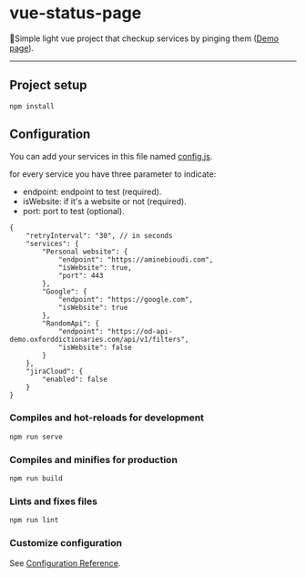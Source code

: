 # vue-status-page

🎯Simple light vue project that checkup services by pinging them  ([Demo page](http://vue-status-page.bioudi-dev.com)).

---

## Project setup

```
npm install
```

## Configuration

You can add your services in this file named [config.js](https://github.com/bioudi/vue-status-page/blob/master/config.js).


for every service you have three parameter to indicate:

- endpoint: endpoint to test (required).
- isWebsite: if it's a website or not (required).
- port: port to test (optional).

```
{
    "retryInterval": "30", // in seconds
    "services": {
        "Personal website": {
            "endpoint": "https://aminebioudi.com",
            "isWebsite": true,
            "port": 443
        },
        "Google": {
            "endpoint": "https://google.com",
            "isWebsite": true
        },
        "RandomApi": {
            "endpoint": "https://od-api-demo.oxforddictionaries.com/api/v1/filters",
            "isWebsite": false
        }
    },
    "jiraCloud": {
        "enabled": false
    }
}
```

### Compiles and hot-reloads for development

```
npm run serve
```

### Compiles and minifies for production

```
npm run build
```

### Lints and fixes files

```
npm run lint
```

### Customize configuration

See [Configuration Reference](https://cli.vuejs.org/config/).
